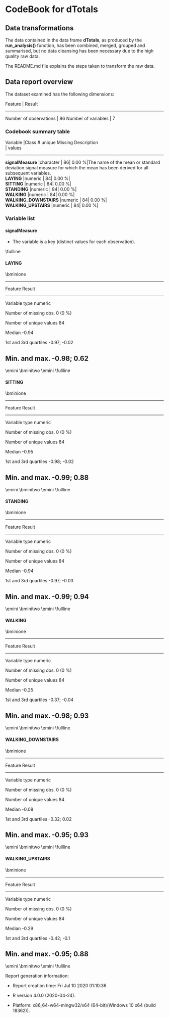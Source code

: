 # CodeBook for dTotals

## Data transformations

The data contained in the data frame **dTotals**, as produced by the **run_analysis()** function, has been combined, merged, grouped and summarised, but no data cleansing has been necessary due to the high quality raw data.

The README.md file explains the steps taken to transform the raw data.

## Data report overview
The dataset examined has the following dimensions:


Feature                 |  Result
------------------------ --------
Number of observations  |      86
Number of variables     |       7


### Codebook summary table


Variable                   |Class         # unique  Missing  Description  
                           |                        values                        
--------------------------- ----------- ---------- --------- -------------
**signalMeasure**          |character  |        86|   0.00 %|The name of the mean or standard deviation signal measure for which the mean has been derived for all subsequent variables.              
**LAYING**                 |numeric    |        84|   0.00 %|   
**SITTING**                |numeric    |        84|   0.00 %|                
**STANDING**               |numeric    |        84|   0.00 %|                
**WALKING**                |numeric    |        84|   0.00 %|                
**WALKING\_DOWNSTAIRS**    |numeric    |        84|   0.00 %|                
**WALKING\_UPSTAIRS**      |numeric    |        84|   0.00 %|                


### Variable list
#### signalMeasure

* The variable is a key (distinct values for each observation).

\fullline

#### LAYING

\bminione

----------------------------------------
Feature                           Result
------------------------- --------------
Variable type                    numeric

Number of missing obs.           0 (0 %)

Number of unique values               84

Median                             -0.94

1st and 3rd quartiles       -0.97; -0.02

Min. and max.                -0.98; 0.62
----------------------------------------

\emini
\bminitwo
\emini
\fullline

#### SITTING

\bminione

----------------------------------------
Feature                           Result
------------------------- --------------
Variable type                    numeric

Number of missing obs.           0 (0 %)

Number of unique values               84

Median                             -0.95

1st and 3rd quartiles       -0.98; -0.02

Min. and max.                -0.99; 0.88
----------------------------------------

\emini
\bminitwo
\emini
\fullline

#### STANDING

\bminione

----------------------------------------
Feature                           Result
------------------------- --------------
Variable type                    numeric

Number of missing obs.           0 (0 %)

Number of unique values               84

Median                             -0.94

1st and 3rd quartiles       -0.97; -0.03

Min. and max.                -0.99; 0.94
----------------------------------------

\emini
\bminitwo
\emini
\fullline

#### WALKING

\bminione

----------------------------------------
Feature                           Result
------------------------- --------------
Variable type                    numeric

Number of missing obs.           0 (0 %)

Number of unique values               84

Median                             -0.25

1st and 3rd quartiles       -0.37; -0.04

Min. and max.                -0.98; 0.93
----------------------------------------

\emini
\bminitwo
\emini
\fullline

#### WALKING\_DOWNSTAIRS

\bminione

---------------------------------------
Feature                          Result
------------------------- -------------
Variable type                   numeric

Number of missing obs.          0 (0 %)

Number of unique values              84

Median                            -0.08

1st and 3rd quartiles       -0.32; 0.02

Min. and max.               -0.95; 0.93
---------------------------------------

\emini
\bminitwo
\emini
\fullline

#### WALKING\_UPSTAIRS

\bminione

---------------------------------------
Feature                          Result
------------------------- -------------
Variable type                   numeric

Number of missing obs.          0 (0 %)

Number of unique values              84

Median                            -0.29

1st and 3rd quartiles       -0.42; -0.1

Min. and max.               -0.95; 0.88
---------------------------------------


\emini
\bminitwo
\emini
\fullline

Report generation information:

 *  Report creation time: Fri Jul 10 2020 01:10:36

 *  R version 4.0.0 (2020-04-24).

 *  Platform: x86_64-w64-mingw32/x64 (64-bit)(Windows 10 x64 (build 18362)).